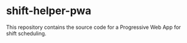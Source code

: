 # shift-helper-pwa
This repository contains the source code for a Progressive Web App for shift scheduling.
